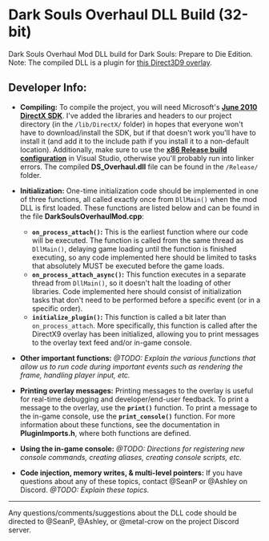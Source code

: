 # Dark Souls Overhaul DLL Build (32-bit)  

Dark Souls Overhaul Mod DLL build for Dark Souls: Prepare to Die Edition. Note: The compiled DLL is a plugin for [this Direct3D9 overlay](https://github.com/SeanPesce/Direct3D9-Overlay).  

## Developer Info:  

* **Compiling:** To compile the project, you will need Microsoft's **[June 2010 DirectX SDK](https://www.microsoft.com/en-us/download/details.aspx?id=6812)**. I've added the libraries and headers to our project directory (in the `/lib/DirectX/` folder) in hopes that everyone won't have to download/install the SDK, but if that doesn't work you'll have to install it (and add it to the include path if you install it to a non-default location).  Additionally, make sure to use the **[x86 Release build configuration](http://i.imgur.com/3FfTwYQ.png)** in Visual Studio, otherwise you'll probably run into linker errors. The compiled **DS_Overhaul.dll** file can be found in the `/Release/` folder.  

* **Initialization:** One-time initialization code should be implemented in one of three functions, all called exactly once from `DllMain()` when the mod DLL is first loaded. These functions are listed below and can be found in the file **DarkSoulsOverhaulMod.cpp**:  
  * **`on_process_attach()`:** This is the earliest function where our code will be executed. The function is called from the same thread as `DllMain()`, delaying game loading until the function is finished executing, so any code implemented here should be limited to tasks that absolutely MUST be executed before the game loads.  
  * **`on_process_attach_async()`:** This function executes in a separate thread from `DllMain()`, so it doesn't halt the loading of other libraries. Code implemented here should consist of initialization tasks that don't need to be performed before a specific event (or in a specific order).  
  * **`initialize_plugin()`:** This function is called a bit later than `on_process_attach`. More specifically, this function is called after the DirectX9 overlay has been initialized, allowing you to print messages to the overlay text feed and/or in-game console.  

* **Other important functions:** *@TODO: Explain the various functions that allow us to run code during important events such as rendering the frame, handling player input, etc.*  
  
* **Printing overlay messages:** Printing messages to the overlay is useful for real-time debugging and developer/end-user feedback. To print a message to the overlay, use the **`print()`** function. To print a message to the in-game console, use the **`print_console()`** function. For more information about these functions, see the documentation in **PluginImports.h**, where both functions are defined.  

* **Using the in-game console:** *@TODO: Directions for registering new console commands, creating aliases, creating console scripts, etc.*  

* **Code injection, memory writes, & multi-level pointers:** If you have questions about any of these topics, contact @SeanP or @Ashley on Discord. *@TODO: Explain these topics.*  
 
 
 __________
 
 
 Any questions/comments/suggestions about the DLL code should be directed to @SeanP, @Ashley, or @metal-crow on the project Discord server.  
 
